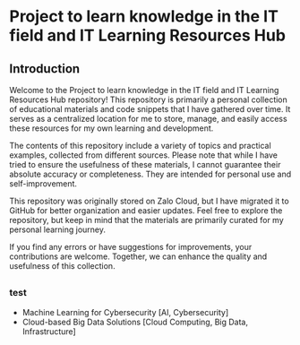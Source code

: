 # Project to learn knowledge in the IT field and IT Learning Resources Hub

## Introduction

Welcome to the Project to learn knowledge in the IT field and IT Learning Resources Hub repository! This repository is primarily a personal collection of educational materials and code snippets that I have gathered over time. It serves as a centralized location for me to store, manage, and easily access these resources for my own learning and development.

The contents of this repository include a variety of topics and practical examples, collected from different sources. Please note that while I have tried to ensure the usefulness of these materials, I cannot guarantee their absolute accuracy or completeness. They are intended for personal use and self-improvement.

This repository was originally stored on Zalo Cloud, but I have migrated it to GitHub for better organization and easier updates. Feel free to explore the repository, but keep in mind that the materials are primarily curated for my personal learning journey.

If you find any errors or have suggestions for improvements, your contributions are welcome. Together, we can enhance the quality and usefulness of this collection.

## 

### test
- Machine Learning for Cybersecurity [AI, Cybersecurity]
- Cloud-based Big Data Solutions [Cloud Computing, Big Data, Infrastructure]